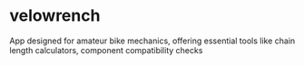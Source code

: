 # velowrench
App designed for amateur bike mechanics, offering essential tools like chain length calculators, component compatibility checks 
